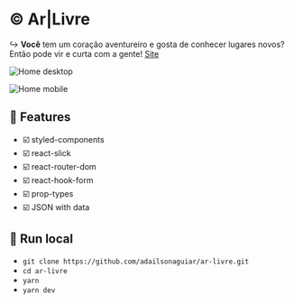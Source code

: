 # :copyright: Ar|Livre

:arrow_right_hook: **Você** tem um coração aventureiro e gosta de conhecer lugares novos? Então pode vir e curta com a gente! [Site](https://ar-livre.vercel.app/)

![Home desktop]()

![Home mobile]()

## :pencil: Features

- :ballot_box_with_check: styled-components
- :ballot_box_with_check: react-slick
- :ballot_box_with_check: react-router-dom
- :ballot_box_with_check: react-hook-form
- :ballot_box_with_check: prop-types
- :ballot_box_with_check: JSON with data

## :gem: Run local

- `git clone https://github.com/adailsonaguiar/ar-livre.git`
- `cd ar-livre`
- `yarn`
- `yarn dev`
